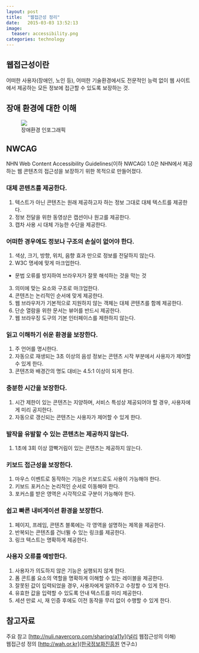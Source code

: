 ```yaml
---
layout: post
title:  "웹접근성 정리"
date:   2015-03-03 13:52:13
image: 
  teaser: accessibility.png
categories: technology
--- 
```


## 웹접근성이란
 어떠한 사용자(장애인, 노인 등), 어떠한 기술환경에서도 전문적인 능력 없이 웹 사이트에서 제공하는 모든 정보에 접근할 수 있도록 보장하는 것.  

## 장애 환경에 대한 이해

<figure>
	<img src="http://nuli.navercorp.com/data/accessibility/img_a11y_environment.png">
	<figcaption>장애환경 인포그래픽</figcaption>
</figure>

## NWCAG
 NHN Web Content Accessibility Guidelines(이하 NWCAG) 1.0은 NHN에서 제공하는 웹 콘텐츠의 접근성을 보장하기 위한 목적으로 만들어졌다.

### 대체 콘텐츠를 제공한다.  
  
1. 텍스트가 아닌 콘텐츠는 원래 제공하고자 하는 정보 그대로 대체 텍스트를 제공한다.  
2. 정보 전달을 위한 동영상은 캡션이나 원고를 제공한다.  
3. 캡차 사용 시 대체 가능한 수단을 제공한다.  
  
### 어떠한 경우에도 정보나 구조의 손실이 없어야 한다.  
  
1. 색상, 크기, 방향, 위치, 음향 효과 만으로 정보를 전달하지 않는다.  
2. W3C 명세에 맞게 마크업한다.  
 - 문법 오류를 방지하여 브라우저가 잘못 해석하는 것을 막는 것  
3. 의미에 맞는 요소와 구조로 마크업한다.  
4. 콘텐츠는 논리적인 순서에 맞게 제공한다.  
5. 웹 브라우저가 기본적으로 지원하지 않는 객체는 대체 콘텐츠를 함께 제공한다.  
6. 단순 열람을 위한 문서는 뷰어를 반드시 제공한다.  
7. 웹 브라우징 도구의 기본 인터페이스를 제한하지 않는다.  
  
### 읽고 이해하기 쉬운 환경을 보장한다.  
  
1. 주 언어를 명시한다.  
2. 자동으로 재생되는 3초 이상의 음성 정보는 콘텐츠 시작 부분에서 사용자가 제어할 수 있게 한다.  
3. 콘텐츠와 배경간의 명도 대비는 4.5:1 이상이 되게 한다.  
  
### 충분한 시간을 보장한다.  
  
1. 시간 제한이 있는 콘텐츠는 지양하며, 서비스 특성상 제공되어야 할 경우, 사용자에게 미리 공지한다.  
2. 자동으로 갱신되는 콘텐츠는 사용자가 제어할 수 있게 한다.  
  
### 발작을 유발할 수 있는 콘텐츠는 제공하지 않는다.  
  
1. 1초에 3회 이상 깜빡거림이 있는 콘텐츠는 제공하지 않는다.  
  
### 키보드 접근성을 보장한다.  
  
1. 마우스 이벤트로 동작하는 기능은 키보드로도 사용이 가능해야 한다.  
2. 키보드 포커스는 논리적인 순서로 이동해야 한다.  
3. 포커스를 받은 영역은 시각적으로 구분이 가능해야 한다.  
  
### 쉽고 빠른 내비게이션 환경을 보장한다.  
  
1. 페이지, 프레임, 콘텐츠 블록에는 각 영역을 설명하는 제목을 제공한다.  
2. 반복되는 콘텐츠를 건너뛸 수 있는 링크를 제공한다.  
3. 링크 텍스트는 명확하게 제공한다.  
  
### 사용자 오류를 예방한다.  
  
1. 사용자가 의도하지 않은 기능은 실행되지 않게 한다.  
2. 폼 콘트롤 요소의 역할을 명확하게 이해할 수 있는 레이블을 제공한다.  
3. 잘못된 값이 입력되었을 경우, 사용자에게 알려주고 수정할 수 있게 한다.  
4. 유효한 값을 입력할 수 있도록 안내 텍스트를 미리 제공한다.  
5. 세션 만료 시, 재 인증 후에도 이전 동작을 무리 없이 수행할 수 있게 한다.  

## 참고자료  
주요 참고 [http://nuli.navercorp.com/sharing/a11y](널리 웹접근성의 이해)  
웹접근성 정의 [http://wah.or.kr](한국정보화진흥원 연구소)  
